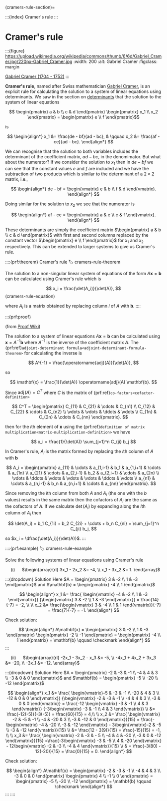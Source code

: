 (cramers-rule-section)=

:::{index} Cramer's rule
:::

# Cramer's rule

:::{figure} https://upload.wikimedia.org/wikipedia/commons/thumb/6/6d/Gabriel_Cramer.jpg/220px-Gabriel_Cramer.jpg
:width: 200
:alt: Gabriel Cramer
:figclass: margin

<a href="https://en.wikipedia.org/wiki/Gabriel_Cramer" target="_blank">Gabriel Cramer (1704 - 1752)</a>
:::
     
**Cramer's rule**, named after Swiss mathematician <a href="https://en.wikipedia.org/wiki/Gabriel_Cramer" target="_blank">Gabriel Cramer</a>, is an explicit rule for calculating the solution to a system of linear equations using determinants. We saw in the section on [determinants](determinant-section) that the solution to the system of linear equations

$$ \begin{pmatrix} a & b \\ c & d \end{pmatrix}
    \begin{pmatrix} x_1 \\ x_2 \end{pmatrix} =
    \begin{pmatrix} e \\ f \end{pmatrix}$$

is

$$ \begin{align*}
    x_1 &= \frac{de - bf}{ad - bc}, & \qquad
    x_2 &= \frac{af - ce}{ad - bc}.
\end{align*} $$

We can recognise that the solution to both variables includes the determinant of the coefficient matrix, $ad - bc$, in the denomimator. But what about the numerator? If we consider the solution to $x_1$ then in $de - bf$ we can see that the constant values $e$ and $f$ are included and we have the subtraction of two products which is similar to the determinant of a $2 \times 2$ matrix, i.e.,

$$ \begin{align*}
    de - bf = \begin{vmatrix} e & b \\ f & d \end{vmatrix}.
\end{align*} $$

Doing similar for the solution to $x_2$ we see that the numerator is

$$ \begin{align*}
    af - ce = \begin{vmatrix} a & e \\ c & f \end{vmatrix}.
\end{align*} $$

These determinants are simply the coefficient matrix $\begin{pmatrix} a & b \\ c & d \end{pmatrix}$ with first and second columns replaced by the constant vector $\begin{pmatrix} e \\ f \end{pmatrix}$ for $x_1$ and $x_2$ respectively. This can be extended to larger systems to give us Cramer's rule.

::::{prf:theorem} Cramer's rule
:label: cramers-rule-theorem

The solution to a non-singular linear system of equations of the form $A\mathbf{x}=\mathbf{b}$ can be calculated using Cramer's rule which is

$$ x_i = \frac{\det(A_i)}{\det(A)}, $$(cramers-rule-equation)

where $A_i$ is a matrix obtained by replacing column $i$ of $A$ with $\mathbf{b}$.
::::

:::{prf:proof}

(from <a href="https://proofwiki.org/wiki/Cramer%27s_Rule" target="_blank">Proof Wiki</a>)

The solution to a system of linear equations $A \mathbf{x} = \mathbf{b}$ can be calculated using $\mathbf{x} = A^{-1} \mathbf{b}$ where $A^{-1}$ is the inverse of the coefficient matrix $A$. The {prf:ref}`adjoint-determinant formula<adjoint-determinant-formula-theorem>` for calculating the inverse is

$$ A^{-1} = \frac{\operatorname{adj}(A)}{\det(A)}, $$

so

$$ \mathbf{x} = \frac{1}{\det(A)} \operatorname{adj}(A) \mathbf{b}. $$

Since $\operatorname{adj}(A) = C^T$ where $C$ is the matrix of {prf:ref}`co-factors<cofactor-definition>`

$$ C^T = \begin{pmatrix} 
    C_{11} & C_{21} & \cdots & C_{n1} \\
    C_{12} & C_{22} & \cdots & C_{n2} \\
    \vdots & \vdots & \ddots & \vdots \\
    C_{1n} & C_{2n} & \cdots & C_{nn}
\end{pmatrix}. $$

then for the $i$th element of $\mathbf{x}$ using the {prf:ref}`definition of matrix multiplication<matrix-multiplication-definition>` we have

$$ x_i = \frac{1}{\det(A)} \sum_{j=1}^n C_{ji} b_j $$

In Cramer's rule, $A_i$ is the matrix formed by replacing the $i$th column of $A$ with $\mathbf{b}$

$$ A_i = \begin{pmatrix}
        a_{11} & \cdots & a_{1,i-1} & b_1 & a_{1,i+1} & \cdots & a_{1n} \\
        a_{21} & \cdots & a_{2,i-1} & b_2 & a_{2,i+1} & \cdots & a_{2n} \\
        \vdots & \ddots & \vdots & \vdots & \vdots & \ddots & \vdots \\
        a_{n1} & \cdots & a_{n,i-1} & b_n & a_{n,i+1} & \cdots & a_{nn}
    \end{pmatrix}. $$

Since removing the $i$th column from both $A$ and $A_i$ (the one with the $b$ values) results in the same matrix then the cofactors of $A_i$ are the same as the cofactors of $A$. If we calculate $\det(A_i)$ by expanding along the $i$th column of $A_i$ then

$$ \det(A_i) = b_1 C_{1i} + b_2 C_{2i} + \cdots + b_n C_{ni} = \sum_{j=1}^n C_{ji} b_j, $$

so $x_i = \dfrac{\det(A_i)}{\det(A)}$.
:::

::::{prf:example}
:label: cramers-rule-example

Solve the following systems of linear equations using Cramer's rule

&emsp; (i) &emsp; $\begin{array}{rl}
    3x_1 - 2x_2 &= -4, \\
    x_1 - 3x_2 &= 1.
\end{array}$

:::{dropdown} Solution
Here $A = \begin{pmatrix} 3 & -2 \\ 1 & -3 \end{pmatrix}$ and $\mathbf{b} = \begin{pmatrix} -4 \\ 1 \end{pmatrix}$

$$ \begin{align*}
    x_1 &= \frac{
    \begin{vmatrix} -4 & -2 \\ 1 & -3 \end{vmatrix}}
    {\begin{vmatrix} 3 & -2 \\ 1 & -3 \end{vmatrix}} = \frac{14}{-7} = -2,  \\
    \\
    x_2 &= \frac{\begin{vmatrix} 3 & -4 \\ 1 & 1 \end{vmatrix}}{-7} = 
    \frac{7}{-7} = -1.
\end{align*} $$

Check solution:

$$ \begin{align*}
    A\mathbf{x} = \begin{pmatrix} 3 & -2 \\ 1 & -3 \end{pmatrix}
    \begin{pmatrix} -2 \\ -1 \end{pmatrix} =
    \begin{pmatrix} -4 \\ 1 \end{pmatrix} = \mathbf{b} \qquad \checkmark
\end{align*} $$
:::

&emsp; (ii) &emsp; $\begin{array}{rl}
    -2x_1 - 3x_2 - x_3 &= -5, \\
    -4x_1 + 4x_2 + 3x_3 &= -20, \\
    -3x_1 &= -12.
\end{array}$

:::{dropdown} Solution
Here $A = \begin{pmatrix} -2 & -3 & -1 \\ -4 & 4 & 3 \\ -3 & 0 & 0 \end{pmatrix}$ and $\mathbf{b} = \begin{pmatrix} -5 \\ -20 \\ -12 \end{pmatrix}$

$$ \begin{align*}
    x_1 &= \frac{
    \begin{vmatrix}-5 & -3 & -1 \\ -20 & 4 & 3 \\ -12 & 0 & 0 \end{vmatrix}}
    {\begin{vmatrix} -2 & -3 & -1 \\ -4 & 4 & 3 \\ -3 & 0 & 0 \end{vmatrix}}
    = \frac{-12
    \begin{vmatrix} -3 & -1 \\ 4 & 3 \end{vmatrix}}
    {-3\begin{vmatrix} -3 & -1 \\ 4 & 3 \end{vmatrix}} \\
    &= \frac{-12(-5)}{-3(-5)} = \frac{60}{15} = 4,\\ \\
    x_2 &= \frac{
    \begin{vmatrix} -2 & -5 & -1 \\ -4 & -20 & 3 \\ -3 & -12 & 0 \end{vmatrix}}{15} 
    = \frac{-\begin{vmatrix} -4 & -20 \\ -3 & -12 \end{vmatrix} 
    - 3\begin{vmatrix}-2 & -5 \\ -3 & -12 \end{vmatrix}}{15}  \\
    &= \frac{12 - 3(9)}{15} = \frac{-15}{15} = -1, \\ \\
    x_3 &= \frac{
    \begin{vmatrix} -2 & -3 & - 5 \\ -4 & 4 & -20 \\ -3 & 0 & -12 \end{vmatrix}}{15}
    =\frac{-3\begin{vmatrix} -3 & -5 \\ 4 & -20 \end{vmatrix} - 
    12\begin{vmatrix} -2 & -3 \\ -4 & 4 \end{vmatrix}}{15} \\
    & = \frac{-3(80) - 12(-20)}{15} = \frac{0}{15} = 0.
\end{align*} $$

Check solution:

$$ \begin{align*}
    A\mathbf{x} = 
    \begin{pmatrix} -2 & -3 & -1 \\ -4 & 4 & 3 \\ -3 & 0 & 0 \end{pmatrix}
    \begin{pmatrix} 4 \\ -1 \\ 0 \end{pmatrix} =
    \begin{pmatrix} -5 \\ -20 \\ -12 \end{pmatrix} = \mathbf{b} \qquad \checkmark
\end{align*} $$
:::
::::
